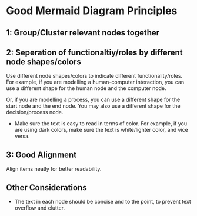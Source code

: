 # Good Mermaid Diagram Principles


## 1: Group/Cluster relevant nodes together


## 2: Seperation of functionaltiy/roles by different node shapes/colors

Use different node shapes/colors to indicate different functionality/roles. For example, if you are modelling a human-computer interaction, you can use a different shape for the human node and the computer node.

Or, if you are modelling a process, you can use a different shape for the start node and the end node. You may also use a different shape for the decision/process node.


- Make sure the text is easy to read in terms of color. For example, if you are using dark colors, make sure the text is white/lighter color, and vice versa.



## 3: Good Alignment

Align items neatly for better readability.


## Other Considerations

- The text in each node should be concise and to the point, to prevent text overflow and clutter.


